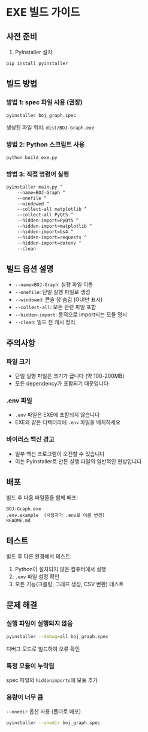 # EXE 빌드 가이드

## 사전 준비

1. PyInstaller 설치:
```bash
pip install pyinstaller
```

## 빌드 방법

### 방법 1: spec 파일 사용 (권장)

```bash
pyinstaller boj_graph.spec
```

생성된 파일 위치: `dist/BOJ-Graph.exe`

### 방법 2: Python 스크립트 사용

```bash
python build_exe.py
```

### 방법 3: 직접 명령어 실행

```bash
pyinstaller main.py ^
    --name=BOJ-Graph ^
    --onefile ^
    --windowed ^
    --collect-all matplotlib ^
    --collect-all PyQt5 ^
    --hidden-import=PyQt5 ^
    --hidden-import=matplotlib ^
    --hidden-import=bs4 ^
    --hidden-import=requests ^
    --hidden-import=dotenv ^
    --clean
```

## 빌드 옵션 설명

- `--name=BOJ-Graph`: 실행 파일 이름
- `--onefile`: 단일 실행 파일로 생성
- `--windowed`: 콘솔 창 숨김 (GUI만 표시)
- `--collect-all`: 모든 관련 파일 포함
- `--hidden-import`: 동적으로 import되는 모듈 명시
- `--clean`: 빌드 전 캐시 정리

## 주의사항

### 파일 크기
- 단일 실행 파일은 크기가 큽니다 (약 100-200MB)
- 모든 dependency가 포함되기 때문입니다

### .env 파일
- `.env` 파일은 EXE에 포함되지 않습니다
- EXE와 같은 디렉터리에 `.env` 파일을 배치하세요

### 바이러스 백신 경고
- 일부 백신 프로그램이 오진할 수 있습니다
- 이는 PyInstaller로 만든 실행 파일의 일반적인 현상입니다

## 배포

빌드 후 다음 파일들을 함께 배포:
```
BOJ-Graph.exe
.env.example  (사용자가 .env로 이름 변경)
README.md
```

## 테스트

빌드 후 다른 환경에서 테스트:
1. Python이 설치되지 않은 컴퓨터에서 실행
2. `.env` 파일 설정 확인
3. 모든 기능(크롤링, 그래프 생성, CSV 변환) 테스트

## 문제 해결

### 실행 파일이 실행되지 않음
```bash
pyinstaller --debug=all boj_graph.spec
```
디버그 모드로 빌드하여 오류 확인

### 특정 모듈이 누락됨
spec 파일의 `hiddenimports`에 모듈 추가

### 용량이 너무 큼
`--onedir` 옵션 사용 (폴더로 배포)
```bash
pyinstaller --onedir boj_graph.spec
```
